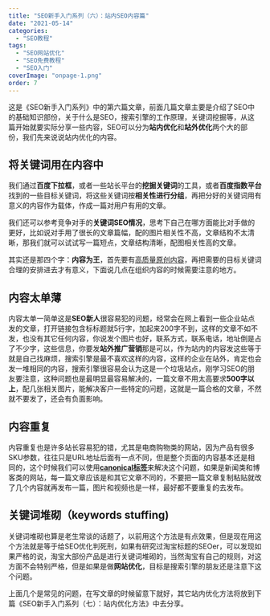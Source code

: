 ```yaml
---
title: "SEO新手入门系列（六）：站内SEO内容篇"
date: "2021-05-14"
categories: 
  - "SEO教程"
tags: 
  - "SEO网站优化"
  - "SEO免费教程"
  - "SEO入门"
coverImage: "onpage-1.png"
order: 7
---
```


这是《SEO新手入门系列》中的第六篇文章，前面几篇文章主要是介绍了SEO中的基础知识部份，关于什么是SEO，搜索引擎的工作原理，关键词挖掘等，从这篇开始就要实际分享一些内容，SEO可以分为**站内优化**和**站外优化**两个大的部份，我们先来说说站内优化的内容。

## 将关键词用在内容中

我们通过**百度下拉框**，或者一些站长平台的**挖掘关键词**的工具，或者**百度指数平台**找到的一些目标关键词，将这些关键词按**相关性进行分组**，再把分好的关键词用有意义的内容作为载体，作成一篇对用户有用的文章。

我们还可以参考竞争对手的**关键词SEO情况**，思考下自己在哪方面能比对手做的更好，比如说对手用了很长的文章篇幅，配的图片相关性不高，文章结构不太清晰，那我们就可以试试写一篇短点，文章结构清晰，配图相关性高的文章。

其实还是那四个字：**内容为王**，首先要有[高质量原创内容](https://www.helloyu.top/seo/writing-seo-article.html)，再把需要的目标关键词合理的安排进去才有意义，下面说几点在组织内容的时候需要注意的地方。

## 内容太单薄

内容太单一简单这是**SEO新人**很容易犯的问题，经常会在网上看到一些企业站点发的文章，打开链接包含标标题就5行字，加起来200字不到，这样的文章不如不发，也没有其它任何内容，你说发个图片也好，联系方式，联系电话，地址倒是占了不少字，这些信息，你要发**站外推广营销**那是可以，作为站内的内容发这些等于就是自己找麻烦，搜索引擎是最不喜欢这样的内容，这样的企业在站外，肯定也会发一堆相同的内容，搜索引擎很容易会认为这是一个垃圾站点，刚学习SEO的朋友要注意，这种问题也是最明显最容易解决的，一篇文章不用太高要求**500字以上**，配几张相关图片，能解决客户一些特定的问题，这就是一篇合格的文章，不然就不要发了，还会有负面影响。

## 内容重复

内容重复也是许多站长容易犯的错，尤其是电商购物类的网站，因为产品有很多SKU参数，往往只是URL地址后面有一点不同，但是整个页面的内容基本还是相同的，这个时候我们可以使用[**canonical标签**](https://www.helloyu.top/seo/seo-canonical.html)来解决这个问题，如果是新闻类和博客类的网站，每一篇文章应该是和其它文章不同的，不要把一篇文章复制粘贴就改了几个内容就再发布一篇，图片和视频也是一样，最好都不要重复的去发布。

## 关键词堆砌（keywords stuffing)

关键词堆砌也算是老生常谈的话题了，以前用这个方法是有点效果，但是现在用这个方法就是等于给SEO优化判死刑，如果有研究过淘宝标题的SEOer，可以发现如果严格的说，淘宝大部份产品是进行关键词堆砌的，当然淘宝有自己的规则，对这方面不会特别严格，但是如果是做**网站优化**，目标是搜索引擎的朋友还是注意下这个问题。

上面几个是常见的问题，在写文章的时候留意下就好，其它站内优化方法将放到下篇《SEO新手入门系列（七）：站内优化方法》中去分享。
